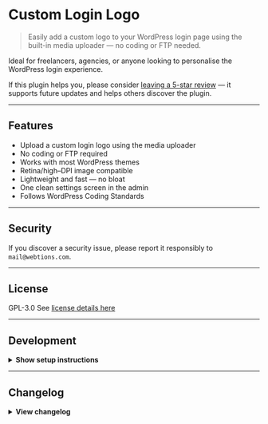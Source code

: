 # Custom Login Logo

> Easily add a custom logo to your WordPress login page using the built-in media uploader — no coding or FTP needed.

Ideal for freelancers, agencies, or anyone looking to personalise the WordPress login experience.

If this plugin helps you, please consider [leaving a 5-star review](https://wordpress.org/support/plugin/custom-login-logo/reviews/?rate=5#new-post) — it supports future updates and helps others discover the plugin.

---

## Features

- Upload a custom login logo using the media uploader
- No coding or FTP required
- Works with most WordPress themes
- Retina/high–DPI image compatible
- Lightweight and fast — no bloat
- One clean settings screen in the admin
- Follows WordPress Coding Standards

---

## Security

If you discover a security issue, please report it responsibly to `mail@webtions.com`.

---

## License

GPL-3.0
See [license details here](https://www.gnu.org/licenses/gpl-3.0.txt)

---

## Development

<details>
<summary><strong>Show setup instructions</strong></summary>

### Clone and Install

```bash
git clone https://github.com/webtions/custom-login-logo.git
cd custom-login-logo
composer install
```

### Useful Commands

**Check for coding standard violations:**

```bash
composer standards:check
```

**Fix fixable code style issues:**

```bash
composer standards:fix
```

**Run static analysis:**

```bash
composer analyze
```

> This plugin follows the official [WordPress Coding Standards](https://developer.wordpress.org/coding-standards/).
</details>

---

## Changelog

<details>
<summary><strong>View changelog</strong></summary>

### 1.2.0 - (29 July 2025)
- Simplified: Removed unnecessary class instantiation and OOP overhead
- Updated: Refactored and modernized code structure
- Updated: Moved JavaScript to assets/js folder and renamed for clarity
- Fixed: Replaced deprecated hook `login_headertitle` with `login_headertext`
- Fixed: Escaping and PHPCS compliance issues across the plugin
- Improved: File and class naming to follow WordPress standards
- Removed: Old/unused files, comments, and legacy patterns

### 1.1.2 - (30 June 2018)
- Added: max-width details below upload field

### 1.1.2 - (27 February 2018)
- Fixed issue on post screen & updated tag

### 1.1.1 - (24 February 2018)
- FIX: Removed a line accidentally added from OOP tutorial causing call_user_func_array error.

### 1.1.0 - (24 February 2018)
- Recoded the entire plugin

### 1.0.2 - (16 February 2014)
- Changed WP_PLUGIN_URL to plugins_url()

### 1.0.1 - (14 December 2013)
- Fixed auto width issue by adding width property.

### 1.0.0 - (26 May 2013)
- This is the first version

</details>
